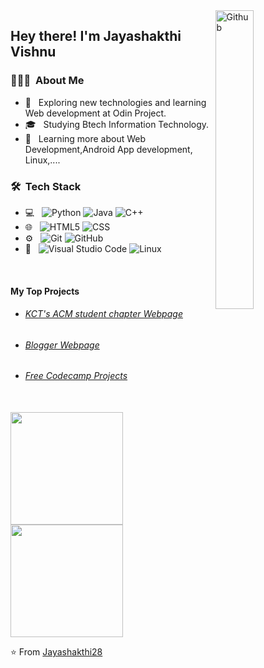 <img width="35%" align="right" alt="Github" src="https://cdn.dribbble.com/users/1059583/screenshots/4171367/coding-freak.gif" />
<h2> Hey there! I'm Jayashakthi Vishnu</h2>

<h3> 👨🏻‍💻 &nbsp;About Me </h3>

- 🤔 &nbsp; Exploring new technologies and learning Web development at Odin Project.
- 🎓 &nbsp; Studying Btech Information Technology.
- 🌱 &nbsp; Learning more about Web Development,Android App development, Linux,....

<h3> 🛠 &nbsp;Tech Stack</h3>

- 💻 &nbsp;
  ![Python](https://img.shields.io/badge/-Python-333333?style=flat&logo=python)
  ![Java](https://img.shields.io/badge/-Java-333333?style=flat&logo=Java&logoColor=007396)
  ![C++](https://img.shields.io/badge/-C++-333333?style=flat&logo=C%2B%2B&logoColor=00599C)
- 🌐 &nbsp;
  ![HTML5](https://img.shields.io/badge/-HTML5-333333?style=flat&logo=HTML5)
  ![CSS](https://img.shields.io/badge/-CSS-333333?style=flat&logo=CSS3&logoColor=1572B6)
- ⚙️ &nbsp;
  ![Git](https://img.shields.io/badge/-Git-333333?style=flat&logo=git)
  ![GitHub](https://img.shields.io/badge/-GitHub-333333?style=flat&logo=github)
- 🔧 &nbsp;
  ![Visual Studio Code](https://img.shields.io/badge/-Visual%20Studio%20Code-333333?style=flat&logo=visual-studio-code&logoColor=007ACC)
  ![Linux](https://img.shields.io/badge/-Linux-333333?style=flat&logo=Linux)

<br/>
<h4>My Top Projects</h4>
<ul>
  <li><h6><a href="https://github.com/Jayashakthi28/kct_acm_webpage">KCT's ACM student chapter Webpage</a></h6></li>
  <li><h6><a href="https://github.com/Jayashakthi28/first_model_web">Blogger Webpage</a></h6></li>
  <li><h6><a href="https://github.com/Jayashakthi28/freecodecamp">Free Codecamp Projects</a></h6></li>
 </ul>
 <br/>
<a href="https://github.com/Jayashakthi28">
  <img height="180em" src="https://github-readme-stats.vercel.app/api?username=Jayashakthi28&theme=buefy&show_icons=true" />
  <img height="180em" src="https://github-readme-stats.vercel.app/api/top-langs/?username=Jayashakthi28&theme=buefy&layout=compact" />
</a>

<br/>


⭐️ From [Jayashakthi28](https://github.com/Jayashakthi28)

